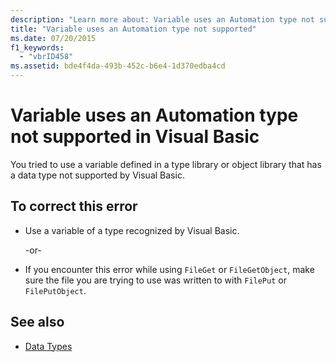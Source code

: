 ```yaml
---
description: "Learn more about: Variable uses an Automation type not supported in Visual Basic"
title: "Variable uses an Automation type not supported"
ms.date: 07/20/2015
f1_keywords:
  - "vbrID458"
ms.assetid: bde4f4da-493b-452c-b6e4-1d370edba4cd
---
```


# Variable uses an Automation type not supported in Visual Basic

You tried to use a variable defined in a type library or object library that has a data type not supported by Visual Basic.

## To correct this error

- Use a variable of a type recognized by Visual Basic.

     -or-

- If you encounter this error while using `FileGet` or `FileGetObject`, make sure the file you are trying to use was written to with `FilePut` or `FilePutObject`.

## See also

- [Data Types](../data-types/index.md)
